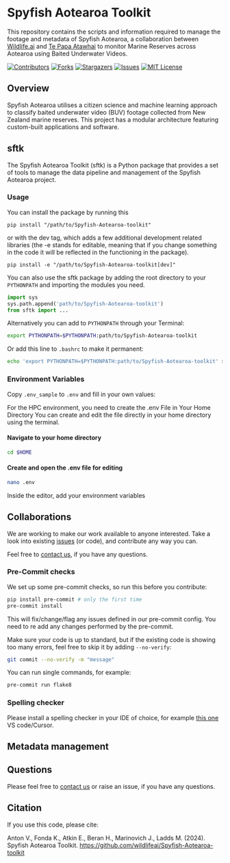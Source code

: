 # Spyfish Aotearoa Toolkit
This repository contains the scripts and information required to manage the footage and metadata of Spyfish Aotearoa, a collaboration between [Wildlife.ai](https://wildlife.ai/) and [Te Papa Atawhai](https://www.doc.govt.nz/about-us/) to monitor Marine Reserves across Aotearoa using Baited Underwater Videos.

<!-- PROJECT SHIELDS -->
<!--
*** I'm using markdown "reference style" links for readability.
*** Reference links are enclosed in brackets [ ] instead of parentheses ( ).
*** See the bottom of this document for the declaration of the reference variables
*** for contributors-url, forks-url, etc. This is an optional, concise syntax you may use.
*** https://www.markdownguide.org/basic-syntax/#reference-style-links
-->
[![Contributors][contributors-shield]][contributors-url]
[![Forks][forks-shield]][forks-url]
[![Stargazers][stars-shield]][stars-url]
[![Issues][issues-shield]][issues-url]
[![MIT License][license-shield]][license-url]

## Overview
Spyfish Aotearoa utilises a citizen science and machine learning approach to classify baited underwater video (BUV) footage collected from New Zealand marine reserves. This project has a modular architecture featuring custom-built applications and software.

## sftk

The Spyfish Aotearoa Toolkit (sftk) is a Python package that provides a set of tools to manage the data pipeline and management of the Spyfish Aotearoa project.

### Usage

You can install the package by running this

```
pip install "/path/to/Spyfish-Aotearoa-toolkit"
```
or with the dev tag, which adds a few additional development related libraries (the -e stands for editable, meaning that if you change something in the code it will be reflected in the functioning in the package).
```
pip install -e "/path/to/Spyfish-Aotearoa-toolkit[dev]"
```


You can also use the sftk package by adding the root directory to your `PYTHONPATH` and importing the modules you need.

```python
import sys
sys.path.append('path/to/Spyfish-Aotearoa-toolkit')
from sftk import ...
```

Alternatively you can add to `PYTHONPATH` through your Terminal:

```bash
export PYTHONPATH=$PYTHONPATH:path/to/Spyfish-Aotearoa-toolkit
```

Or add this line to `.bashrc` to make it permanent:

```bash
echo 'export PYTHONPATH=$PYTHONPATH:path/to/Spyfish-Aotearoa-toolkit' >> ~/.bashrc
```



### Environment Variables
Copy `.env_sample` to `.env` and fill in your own values:

For the HPC environment, you need to create the .env File in Your Home Directory
You can create and edit the file directly in your home directory using the terminal.

#### Navigate to your home directory

```bash
cd $HOME
```

#### Create and open the .env file for editing
```bash
nano .env
```
Inside the editor, add your environment variables

## Collaborations

We are working to make our work available to anyone interested.
Take a look into existing [issues][issues-url] (or code), and contribute any way you can.



Feel free to [contact us][contact_info], if you have any questions.



### Pre-Commit checks

We set up some pre-commit checks, so run this before you contribute:
```bash
pip install pre-commit # only the first time
pre-commit install
```

This will fix/change/flag any issues defined in our pre-commit config.
You need to re add any changes performed by the pre-commit.


Make sure your code is up to standard, but if the existing code is showing too many errors, feel free to skip it by adding `--no-verify`:
```bash
git commit --no-verify -m "message"
```

You can run single commands, for example:
```bash
pre-commit run flake8
```


### Spelling checker
Please install a spelling checker in your IDE of choice, for example [this one][spell-checker] VS code/Cursor.



## Metadata management


## Questions

Please feel free to [contact us][contact_info] or raise an issue, if you have any questions.



## Citation

If you use this code, please cite:

Anton V., Fonda K., Atkin E., Beran H., Marinovich J., Ladds M. (2024). Spyfish Aotearoa Toolkit. https://github.com/wildlifeai/Spyfish-Aotearoa-toolkit




<!-- MARKDOWN LINKS & IMAGES -->
<!-- https://www.markdownguide.org/basic-syntax/#reference-style-links -->
[contributors-shield]: https://img.shields.io/github/contributors/wildlifeai/Spyfish-Aotearoa-toolkit.svg?style=for-the-badge
[contributors-url]: https://github.com/wildlifeai/Spyfish-Aotearoa-toolkit/graphs/contributors
[forks-shield]: https://img.shields.io/github/forks/wildlifeai/Spyfish-Aotearoa-toolkit.svg?style=for-the-badge
[forks-url]: https://github.com/wildlifeai/Spyfish-Aotearoa-toolkit/network/members
[stars-shield]: https://img.shields.io/github/stars/wildlifeai/Spyfish-Aotearoa-toolkit.svg?style=for-the-badge
[stars-url]: https://github.com/wildlifeai/Spyfish-Aotearoa-toolkit/stargazers]
[issues-shield]: https://img.shields.io/github/issues/wildlifeai/Spyfish-Aotearoa-toolkit.svg?style=for-the-badge
[issues-url]: https://github.com/wildlifeai/Spyfish-Aotearoa-toolkit/issues
[license-shield]: https://img.shields.io/github/license/wildlifeai/Spyfish-Aotearoa-toolkit.svg?style=for-the-badge
[license-url]: https://github.com/wildlifeai/Spyfish-Aotearoa-toolkit/blob/main/LICENSE.txt
[spell-checker]: https://marketplace.cursorapi.com/items?itemName=streetsidesoftware.code-spell-checker]
[contact_info]: contact@wildlife.ai

